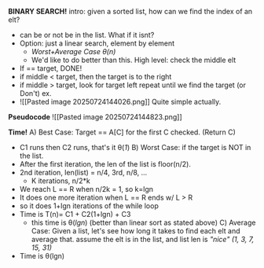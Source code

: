 **BINARY SEARCH!**
intro: given a sorted list, how can we find the index of an elt?
- can be or not be in the list. What if it isnt?
- Option: just a linear search, element by element
	- *Worst+Average Case θ(n)*
	- We'd like to do better than this.
High level: check the middle elt
- If == target, DONE!
- if middle < target, then the target is to the right
- if middle > target, look for target left
repeat until we find the target (or Don't)
ex. 
- ![[Pasted image 20250724144026.png]]
Quite simple actually.

**Pseudocode**
![[Pasted image 20250724144823.png]]

**Time!**
A) Best Case: Target == A[C] for the first C checked. (Return C)
- C1 runs then C2 runs, that's it θ(*1*)
B) Worst Case: if the target is NOT in the list.
- After the first iteration, the len of the list is floor(n/2).
- 2nd iteration, len(list) = n/4, 3rd, n/8, ...
	- K iterations, n/2\*k
- We reach L == R when n/2k = 1, so k=lgn
- It does one more iteration when L == R ends w/ L > R
- so it does 1+lgn iterations of the while loop
- Time is T(n)= C1 + C2(1+lgn) + C3
	- this time is θ(*lgn*) (better than linear sort as stated above)
C) Average Case: Given a list, let's see how long it takes to find each elt and average that.
assume the elt is in the list, and list len is *"nice" (1, 3, 7, 15, 31)*
- Time is θ(lgn)